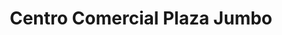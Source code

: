 ---
title: "Centro Comercial Plaza Jumbo"
url: /guapiles/centro-comercial-plaza-jumbo/
shop: centro comercial
---